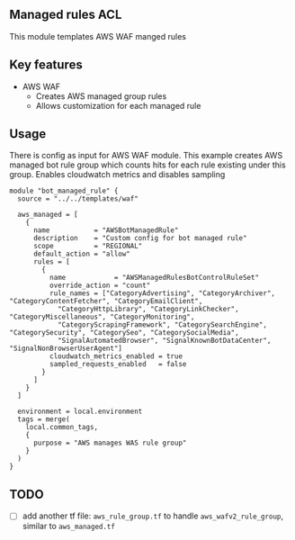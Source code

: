 ## Managed rules ACL

This module templates AWS WAF manged rules

## Key features
- AWS WAF
    - Creates AWS managed group rules
    - Allows customization for each managed rule

## Usage
There is config as input for AWS WAF module. This example creates AWS managed bot rule group which counts hits for each
rule existing under this group. Enables cloudwatch metrics and disables sampling

```HCL
module "bot_managed_rule" {
  source = "../../templates/waf"

  aws_managed = [
    {
      name           = "AWSBotManagedRule"
      description    = "Custom config for bot managed rule"
      scope          = "REGIONAL"
      default_action = "allow"
      rules = [
        {
          name            = "AWSManagedRulesBotControlRuleSet"
          override_action = "count"
          rule_names = ["CategoryAdvertising", "CategoryArchiver", "CategoryContentFetcher", "CategoryEmailClient",
            "CategoryHttpLibrary", "CategoryLinkChecker", "CategoryMiscellaneous", "CategoryMonitoring",
            "CategoryScrapingFramework", "CategorySearchEngine", "CategorySecurity", "CategorySeo", "CategorySocialMedia",
            "SignalAutomatedBrowser", "SignalKnownBotDataCenter", "SignalNonBrowserUserAgent"]
          cloudwatch_metrics_enabled = true
          sampled_requests_enabled   = false
        }
      ]
    }
  ]

  environment = local.environment
  tags = merge(
    local.common_tags,
    {
      purpose = "AWS manages WAS rule group"
    }
  )
}
```

## TODO
- [ ] add another tf file: `aws_rule_group.tf` to handle `aws_wafv2_rule_group`, similar to `aws_managed.tf`
